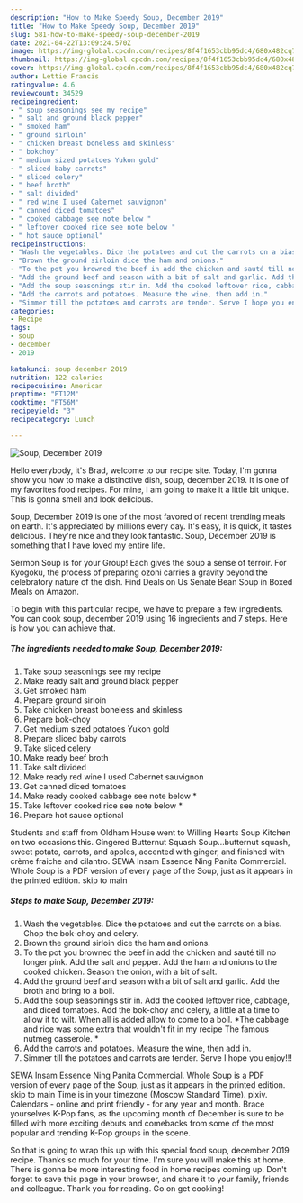 ```yaml
---
description: "How to Make Speedy Soup, December 2019"
title: "How to Make Speedy Soup, December 2019"
slug: 581-how-to-make-speedy-soup-december-2019
date: 2021-04-22T13:09:24.570Z
image: https://img-global.cpcdn.com/recipes/8f4f1653cbb95dc4/680x482cq70/soup-december-2019-recipe-main-photo.jpg
thumbnail: https://img-global.cpcdn.com/recipes/8f4f1653cbb95dc4/680x482cq70/soup-december-2019-recipe-main-photo.jpg
cover: https://img-global.cpcdn.com/recipes/8f4f1653cbb95dc4/680x482cq70/soup-december-2019-recipe-main-photo.jpg
author: Lettie Francis
ratingvalue: 4.6
reviewcount: 34529
recipeingredient:
- " soup seasonings see my recipe"
- " salt and ground black pepper"
- " smoked ham"
- " ground sirloin"
- " chicken breast boneless and skinless"
- " bokchoy"
- " medium sized potatoes Yukon gold"
- " sliced baby carrots"
- " sliced celery"
- " beef broth"
- " salt divided"
- " red wine I used Cabernet sauvignon"
- " canned diced tomatoes"
- " cooked cabbage see note below "
- " leftover cooked rice see note below "
- " hot sauce optional"
recipeinstructions:
- "Wash the vegetables. Dice the potatoes and cut the carrots on a bias. Chop the bok-choy and celery."
- "Brown the ground sirloin dice the ham and onions."
- "To the pot you browned the beef in add the chicken and sauté till no longer pink. Add the salt and pepper. Add the ham and onions to the cooked chicken. Season the onion, with a bit of salt."
- "Add the ground beef and season with a bit of salt and garlic. Add the broth and bring to a boil."
- "Add the soup seasonings stir in. Add the cooked leftover rice, cabbage, and diced tomatoes. Add the bok-choy and celery, a little at a time to allow it to wilt. When all is added allow to come to a boil. *The cabbage and rice was some extra that wouldn&#39;t fit in my recipe The famous nutmeg casserole. *"
- "Add the carrots and potatoes. Measure the wine, then add in."
- "Simmer till the potatoes and carrots are tender. Serve I hope you enjoy!!!"
categories:
- Recipe
tags:
- soup
- december
- 2019

katakunci: soup december 2019 
nutrition: 122 calories
recipecuisine: American
preptime: "PT12M"
cooktime: "PT56M"
recipeyield: "3"
recipecategory: Lunch

---
```



![Soup, December 2019](https://img-global.cpcdn.com/recipes/8f4f1653cbb95dc4/680x482cq70/soup-december-2019-recipe-main-photo.jpg)

Hello everybody, it's Brad, welcome to our recipe site. Today, I'm gonna show you how to make a distinctive dish, soup, december 2019. It is one of my favorites food recipes. For mine, I am going to make it a little bit unique. This is gonna smell and look delicious.

Soup, December 2019 is one of the most favored of recent trending meals on earth. It's appreciated by millions every day. It's easy, it is quick, it tastes delicious. They're nice and they look fantastic. Soup, December 2019 is something that I have loved my entire life.

Sermon Soup is for your Group! Each gives the soup a sense of terroir. For Kyogoku, the process of preparing ozoni carries a gravity beyond the celebratory nature of the dish. Find Deals on Us Senate Bean Soup in Boxed Meals on Amazon.


To begin with this particular recipe, we have to prepare a few ingredients. You can cook soup, december 2019 using 16 ingredients and 7 steps. Here is how you can achieve that.

<!--inarticleads1-->

##### The ingredients needed to make Soup, December 2019:

1. Take  soup seasonings see my recipe
1. Make ready  salt and ground black pepper
1. Get  smoked ham
1. Prepare  ground sirloin
1. Take  chicken breast boneless and skinless
1. Prepare  bok-choy
1. Get  medium sized potatoes Yukon gold
1. Prepare  sliced baby carrots
1. Take  sliced celery
1. Make ready  beef broth
1. Take  salt divided
1. Make ready  red wine I used Cabernet sauvignon
1. Get  canned diced tomatoes
1. Make ready  cooked cabbage see note below *
1. Take  leftover cooked rice see note below *
1. Prepare  hot sauce optional


Students and staff from Oldham House went to Willing Hearts Soup Kitchen on two occasions this. Gingered Butternut Squash Soup…butternut squash, sweet potato, carrots, and apples, accented with ginger, and finished with crème fraiche and cilantro. SEWA Insam Essence Ning Panita Commercial. Whole Soup is a PDF version of every page of the Soup, just as it appears in the printed edition. skip to main 

<!--inarticleads2-->

##### Steps to make Soup, December 2019:

1. Wash the vegetables. Dice the potatoes and cut the carrots on a bias. Chop the bok-choy and celery.
1. Brown the ground sirloin dice the ham and onions.
1. To the pot you browned the beef in add the chicken and sauté till no longer pink. Add the salt and pepper. Add the ham and onions to the cooked chicken. Season the onion, with a bit of salt.
1. Add the ground beef and season with a bit of salt and garlic. Add the broth and bring to a boil.
1. Add the soup seasonings stir in. Add the cooked leftover rice, cabbage, and diced tomatoes. Add the bok-choy and celery, a little at a time to allow it to wilt. When all is added allow to come to a boil. *The cabbage and rice was some extra that wouldn&#39;t fit in my recipe The famous nutmeg casserole. *
1. Add the carrots and potatoes. Measure the wine, then add in.
1. Simmer till the potatoes and carrots are tender. Serve I hope you enjoy!!!


SEWA Insam Essence Ning Panita Commercial. Whole Soup is a PDF version of every page of the Soup, just as it appears in the printed edition. skip to main Time is in your timezone (Moscow Standard Time). pixiv. Calendars - online and print friendly - for any year and month. Brace yourselves K-Pop fans, as the upcoming month of December is sure to be filled with more exciting debuts and comebacks from some of the most popular and trending K-Pop groups in the scene. 

So that is going to wrap this up with this special food soup, december 2019 recipe. Thanks so much for your time. I'm sure you will make this at home. There is gonna be more interesting food in home recipes coming up. Don't forget to save this page in your browser, and share it to your family, friends and colleague. Thank you for reading. Go on get cooking!
